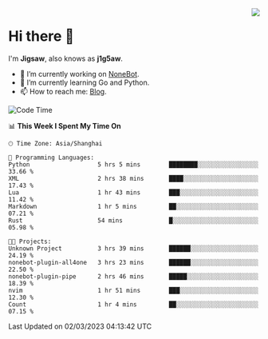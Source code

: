 <a href="#">
  <img align="right" src="https://github-readme-stats.vercel.app/api?username=j1g5awi&count_private=true&show_icons=true&title_color=80070B&text_color=B3B3B3&bg_color=212121&icon_color=80070B" />
</a>

# Hi there 👋

I'm **Jigsaw**, also knows as **j1g5aw**.

- 🔭 I’m currently working on [NoneBot](https://github.com/nonebot).
- 🌱 I’m currently learning Go and Python.
- 📫 How to reach me: [Blog](https://blog.maddestroyer.xyz/).

<!--START_SECTION:waka-->
![Code Time](http://img.shields.io/badge/Code%20Time-1%2C063%20hrs%2053%20mins-blue)

📊 **This Week I Spent My Time On** 

```text
🕑︎ Time Zone: Asia/Shanghai

💬 Programming Languages: 
Python                   5 hrs 5 mins        ████████░░░░░░░░░░░░░░░░░   33.66 % 
XML                      2 hrs 38 mins       ████░░░░░░░░░░░░░░░░░░░░░   17.43 % 
Lua                      1 hr 43 mins        ███░░░░░░░░░░░░░░░░░░░░░░   11.42 % 
Markdown                 1 hr 5 mins         ██░░░░░░░░░░░░░░░░░░░░░░░   07.21 % 
Rust                     54 mins             █░░░░░░░░░░░░░░░░░░░░░░░░   05.98 % 

🐱‍💻 Projects: 
Unknown Project          3 hrs 39 mins       ██████░░░░░░░░░░░░░░░░░░░   24.19 % 
nonebot-plugin-all4one   3 hrs 23 mins       ██████░░░░░░░░░░░░░░░░░░░   22.50 % 
nonebot-plugin-pipe      2 hrs 46 mins       █████░░░░░░░░░░░░░░░░░░░░   18.39 % 
nvim                     1 hr 51 mins        ███░░░░░░░░░░░░░░░░░░░░░░   12.30 % 
Count                    1 hr 4 mins         ██░░░░░░░░░░░░░░░░░░░░░░░   07.15 % 
```


 Last Updated on 02/03/2023 04:13:42 UTC
<!--END_SECTION:waka-->
